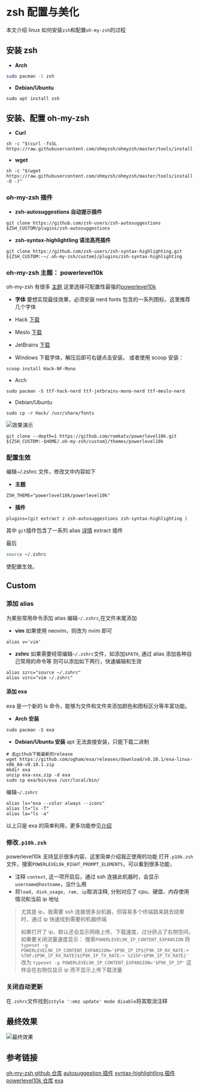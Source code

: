 # zsh 配置与美化

本文介绍 linux 如何安装`zsh`和配置`oh-my-zsh`的过程

## 安装 zsh

- **Arch**

```bash
sudo pacman -S zsh
```

- **Debian/Ubuntu**

```shell
sudo apt install zsh
```

## 安装、配置 oh-my-zsh

- **Curl**

```shell
sh -c "$(curl -fsSL https://raw.githubusercontent.com/ohmyzsh/ohmyzsh/master/tools/install.sh)"
```

- **wget**

```shell
sh -c "$(wget https://raw.githubusercontent.com/ohmyzsh/ohmyzsh/master/tools/install.sh -O -)"
```

### oh-my-zsh 插件

- **zsh-autosuggestions 自动提示插件**

```shell
git clone https://github.com/zsh-users/zsh-autosuggestions $ZSH_CUSTOM/plugins/zsh-autosuggestions
```

- **zsh-syntax-highlightling 语法高亮插件**

```shell
git clone https://github.com/zsh-users/zsh-syntax-highlighting.git ${ZSH_CUSTOM:-~/.oh-my-zsh/custom}/plugins/zsh-syntax-highlighting
```

### oh-my-zsh 主题： powerlevel10k

oh-my-zsh 有很多 [主题](https://github.com/ohmyzsh/ohmyzsh/wiki/Themes)
这里选择可配置性最强的[powerlevel10k](https://github.com/romkatv/powerlevel10k)

- **字体**
    要想实现最佳效果，必须安装 nerd fonts 包含的一系列图标，这里推荐几个字体
- Hack [下载](https://github.com/ryanoasis/nerd-fonts/releases/download/v3.0.2/Hack.zip)
- Meslo [下载](https://github.com/ryanoasis/nerd-fonts/releases/download/v3.0.2/Meslo.zip)
- JetBrains [下载](https://github.com/ryanoasis/nerd-fonts/releases/download/v3.0.2/JetBrainsMono.zip)

- Windows
    下载字体，解压后即可右键点击安装。
    或者使用 scoop 安装：

```powershell
scoop install Hack-NF-Mono
```

- Arch

```shell
sudo pacman -S ttf-hack-nerd ttf-jetbrains-mono-nerd ttf-meslo-nerd
```

- Debian/Ubuntu

```shell
sudo cp -r Hack/ /usr/share/fonts
```

![效果演示](https://raw.githubusercontent.com/romkatv/powerlevel10k-media/master/prompt-styles-high-contrast.png)

```shell
git clone --depth=1 https://github.com/romkatv/powerlevel10k.git ${ZSH_CUSTOM:-$HOME/.oh-my-zsh/custom}/themes/powerlevel10k
```

### 配置生效

编辑~/.zshrc 文件，修改文中内容如下

- **主题**

```
ZSH_THEME="powerlevel10k/powerlevel10k"
```

- **插件**

```
plugins=(git extract z zsh-autosuggestions zsh-syntax-highlighting )
```

其中 `git`插件包含了一系列 alias [详情](https://github.com/ohmyzsh/ohmyzsh/tree/master/plugins/git)
extract 插件

最后

```bash
source ~/.zshrc
```

使配置生效。

## Custom

### 添加 alias

为某些常用命令添加 alias
编辑`~/.zshrc`,在文件末尾添加

- **vim**
    如果使用 neovim，则改为 nvim 即可

```
alias v='vim'
```

- **zshrc**
    如果需要经常编辑`~/.zshrc`文件，如添加`$PATH`, 通过 alias 添加各种自己常用的命令等
    则可以添加如下两行，快速编辑和生效

```
alias szrc="source ~/.zshrc"
alias vzrc="vim ~/.zshrc"
```

#### 添加 exa

exa 是一个新的 ls 命令，能够为文件和文件夹添加颜色和图标区分等丰富功能。

- **Arch 安装**

```
sudo pacman -S exa
```

- **Debian/Ubuntu 安装**
    apt 无法直接安装，只能下载二进制

```shell
# 去github下载最新的release
wget https://github.com/ogham/exa/releases/download/v0.10.1/exa-linux-x86_64-v0.10.1.zip
mkdir exa
unzip exa-xxx.zip -d exa
sudo cp exa/bin/exa /usr/local/bin/
```

编辑`~/.zshrc`

```
alias ls="exa --color always --icons"
alias lt="ls -T"
alias la="ls -a"
```

以上只是 exa 的简单利用，更多功能参见[介绍](https://the.exa.website/features)

### 修改`.p10k.zsh`

powerlevel10k 支持显示很多内容，这里简单介绍我正使用的功能
打开`.p10k.zsh`文件，搜索`POWERLEVEL9k_RIGHT_PROMPT_ELEMENTS`，可以看到很多功能，

- 注释 `context`, 这一项开启后，通过 ssh 连接此机器时，会显示`username@hostname`，没什么用
- 将`load, disk_usage, ram, ip`取消注释, 分别对应了 cpu、硬盘、内存使用情况和当前 ip 地址

> 尤其是 ip，我需要 ssh 连接很多台机器，但容易多个终端跳来跳去绕晕时，通过 ip 快速找到需要的机器终端
>
> 如果打开了 ip，默认还会显示网络上传、下载速度，过分挤占了右侧空间，如果要关闭流量速度显示：
> 搜索`POWERLEVEL9K_IP_CONTENT_EXPANSION` 将
> `typeset -g POWERLEVEL9K_IP_CONTENT_EXPANSION='$P9K_IP_IP${P9K_IP_RX_RATE:+ %70F⇣$P9K_IP_RX_RATE}${P9K_IP_TX_RATE:+ %215F⇡$P9K_IP_TX_RATE}'`
> 改为
> `typeset -g POWERLEVEL9K_IP_CONTENT_EXPANSION='$P9K_IP_IP'`
> 这样会在右侧仅显示 ip 而不显示上传下载流量

### 关闭自动更新

在`.zshrc`文件找到`zstyle ':omz update' mode disable`将其取消注释

## 最终效果

![最终效果](https://assets.oliverustc.top/cfoliver/2023/12/09c9b75d4c4297505c4dd17f5436c0bb.png)

## 参考链接

[oh-my-zsh github 仓库](https://github.com/ohmyzsh/ohmyzsh)
[autosuggestion 插件](https://github.com/zsh-users/zsh-autosuggestions/blob/master/INSTALL.md)
[syntax-highlightling 插件](https://github.com/zsh-users/zsh-syntax-highlighting/blob/master/INSTALL.md)
[powerlevel10k 仓库](https://github.com/romkatv/powerlevel10k)
[exa](https://the.exa.website/)